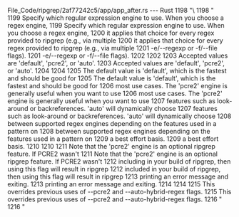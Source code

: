 File_Code/ripgrep/2af77242c5/app/app_after.rs --- Rust
1198         "\                                                                                                                                              1198         "\
1199 Specify which regular expression engine to use. When you choose a regex engine,                                                                         1199 Specify which regular expression engine to use. When you choose a regex engine,
1200 it applies that choice for every regex provided to ripgrep (e.g., via multiple                                                                          1200 it applies that choice for every regex provided to ripgrep (e.g., via multiple
1201 -e/--regexp or -f/--file flags).                                                                                                                        1201 -e/--regexp or -f/--file flags).
1202                                                                                                                                                         1202 
1203 Accepted values are 'default', 'pcre2', or 'auto'.                                                                                                      1203 Accepted values are 'default', 'pcre2', or 'auto'.
1204                                                                                                                                                         1204 
1205 The default value is 'default', which is the fastest and should be good for                                                                             1205 The default value is 'default', which is the fastest and should be good for
1206 most use cases. The 'pcre2' engine is generally useful when you want to use                                                                             1206 most use cases. The 'pcre2' engine is generally useful when you want to use
1207 features such as look-around or backreferences. 'auto' will dynamically choose                                                                          1207 features such as look-around or backreferences. 'auto' will dynamically choose
1208 between supported regex engines depending on the features used in a pattern on                                                                          1208 between supported regex engines depending on the features used in a pattern on
1209 a best effort basis.                                                                                                                                    1209 a best effort basis.
1210                                                                                                                                                         1210 
1211 Note that the 'pcre2' engine is an optional ripgrep feature. If PCRE2 wasn't                                                                            1211 Note that the 'pcre2' engine is an optional ripgrep feature. If PCRE2 wasn't
1212 including in your build of ripgrep, then using this flag will result in ripgrep                                                                         1212 included in your build of ripgrep, then using this flag will result in ripgrep
1213 printing an error message and exiting.                                                                                                                  1213 printing an error message and exiting.
1214                                                                                                                                                         1214 
1215 This overrides previous uses of --pcre2 and --auto-hybrid-regex flags.                                                                                  1215 This overrides previous uses of --pcre2 and --auto-hybrid-regex flags.
1216 "                                                                                                                                                       1216 "

